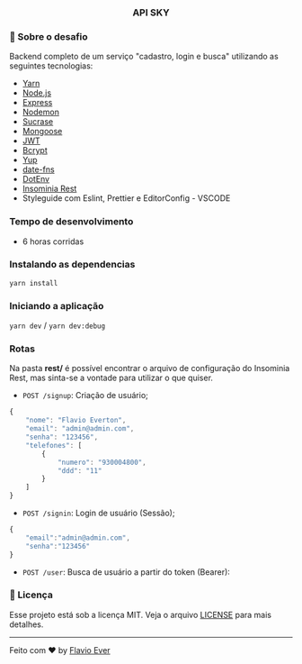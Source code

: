 <h3 align="center">
  API SKY
</h3>

### :rocket: Sobre o desafio
Backend completo de um serviço "cadastro, login e busca" utilizando as seguintes tecnologias:
-   [Yarn](https://yarnpkg.com/lang/en/)
-   [Node.js](https://nodejs.org/en/)
-   [Express](https://expressjs.com/)
-   [Nodemon](https://nodemon.io/)
-   [Sucrase](https://github.com/alangpierce/sucrase)
-   [Mongoose](https://mongoosejs.com/)
-   [JWT](https://jwt.io/)
-   [Bcrypt](https://www.npmjs.com/package/bcrypt)
-   [Yup](https://www.npmjs.com/package/yup)
-   [date-fns](https://date-fns.org/)
-   [DotEnv](https://www.npmjs.com/package/dotenv)
-   [Insominia Rest](https://insomnia.rest/download/)
-  Styleguide com Eslint, Prettier e EditorConfig - VSCODE

### Tempo de desenvolvimento
- 6 horas corridas

### Instalando as dependencias
``yarn install``

### Iniciando a aplicação
``yarn dev`` / ``yarn dev:debug``

### Rotas
Na pasta **rest/** é possível encontrar o arquivo de configuração do Insominia Rest, mas sinta-se a vontade para utilizar o que quiser.

- `POST /signup`: Criação de usuário;

```js
{
	"nome": "Flavio Everton",
	"email": "admin@admin.com",
	"senha": "123456",
	"telefones": [
		{
			"numero": "930004800",
			"ddd": "11"
		}
	]
}
```

- `POST /signin`: Login de usuário (Sessão);

```js
{
	"email":"admin@admin.com",
	"senha":"123456"
}
```

- `POST /user`: Busca de usuário a partir do token (Bearer):


### :memo: Licença

Esse projeto está sob a licença MIT. Veja o arquivo [LICENSE](LICENSE) para mais detalhes.

---

Feito com ♥ by [Flavio Ever](https://linkedin.com/in/flavio-ever)

